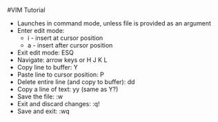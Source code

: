 #VIM Tutorial

* Launches in command mode, unless file is provided as an argument
* Enter edit mode:
	* i - insert at cursor position
	* a - insert after cursor position
* Exit edit mode: ESQ
* Navigate: arrow keys or H J K L
* Copy line to buffer: Y
* Paste line to cursor position: P
* Delete entire line (and copy to buffer): dd
* Copy a line of text: yy (same as Y?)
* Save the file: :w
* Exit and discard changes: :q!
* Save and exit: :wq
